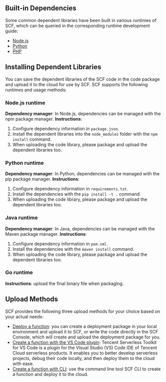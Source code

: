 ## Built-in Dependencies
Some common dependent libraries have been built in various runtimes of SCF, which can be queried in the corresponding runtime development guide:
- [Node.js](<https://intl.cloud.tencent.com/document/product/583/11060#.E5.B7.B2.E5.8C.85.E5.90.AB.E7.9A.84.E5.BA.93.E5.8F.8A.E4.BD.BF.E7.94.A8.E6.96.B9.E6.B3.95>)
- [Python](<https://intl.cloud.tencent.com/document/product/583/11061#python-2-.E6.88.96-3.EF.BC.9F>) 
- [PHP](<https://intl.cloud.tencent.com/document/product/583/17531#.E5.B7.B2.E5.AE.89.E8.A3.85.E6.89.A9.E5.B1.95>)

## Installing Dependent Libraries
You can save the dependent libraries of the SCF code in the code package and upload it to the cloud for use by SCF. SCF supports the following runtimes and usage methods:


### Node.js runtime
**Dependency manager**: In Node.js, dependencies can be managed with the npm package manager.
**Instructions**:
1. Configure dependency information in `package.json`.
2. Install the dependent libraries into the `node_modules` folder with the `npm install` command.
3. When uploading the code library, please package and upload the dependent libraries too.

### Python runtime
**Dependency manager**: In Python, dependencies can be managed with the pip package manager.
**Instructions**:
1. Configure dependency information in `requirements.txt`.
2. Install the dependencies with the `pip install -t .` command.
3. When uploading the code library, please package and upload the dependent libraries too.

### Java runtime
**Dependency manager**: In Java, dependencies can be managed with the Maven package manager.
**Instructions**:
1. Configure dependency information in `pom.xml`.
2. Install the dependencies with the `maven install` command.
3. When uploading the code library, please package and upload the dependent libraries too.

### Go runtime
**Instructions**: upload the final binary file when packaging.


## Upload Methods
SCF provides the following three upload methods for your choice based on your actual needs:

- [Deploy a function](https://intl.cloud.tencent.com/document/product/583/32741): you can create a deployment package in your local environment and upload it to SCF, or write the code directly in the SCF Console, which will create and upload the deployment package for you.
- [Create a function with the VS Code plugin](https://intl.cloud.tencent.com/document/product/583/32744): Tencent Serverless Toolkit for VS Code is a plugin for the Visual Studio (VS) Code IDE of Tencent Cloud serverless products. It enables you to better develop serverless projects, debug their code locally, and then deploy them to the cloud with ease.
- [Create a function with CLI](https://intl.cloud.tencent.com/document/product/583/32743): use the command line tool SCF CLI to create a function and deploy it to the cloud.


